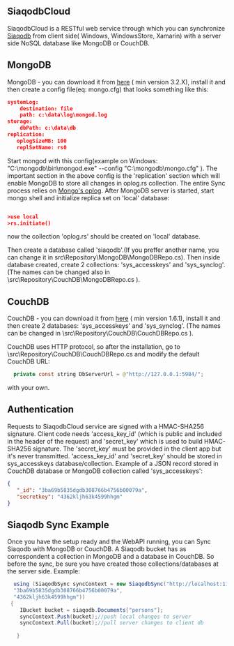 
## SiaqodbCloud

SiaqodbCloud is a RESTful web service through which you can synchronize [Siaqodb](http://siaqodb.com) from client side( Windows, WindowsStore, Xamarin) with a server side NoSQL database like MongoDB or CouchDB.

## MongoDB

MongoDB - you can download it from [here](https://www.mongodb.org/downloads) ( min version 3.2.X), install it and then create a config file(eq: mongo.cfg) that looks something like this:
```json
systemLog:
    destination: file
    path: c:\data\log\mongod.log
storage:
    dbPath: c:\data\db
replication:
   oplogSizeMB: 100
   replSetName: rs0
```
Start mongod with this config(example on Windows: "C:\mongodb\bin\mongod.exe" --config "C:\mongodb\mongo.cfg" ).
The important section in the above config is the 'replication' section which will enable MongoDB to store all changes in oplog.rs collection. The entire Sync process relies on  [Mongo's oplog](https://docs.mongodb.org/manual/core/replica-set-oplog/).
After MongoDB server is started, start mongo shell and initialize replica set on 'local' database:
```json

>use local
>rs.initiate()

```
now the collection 'oplog.rs' should be created on 'local' database.

Then create a database called 'siaqodb'.(If you preffer another name, you can change it in src\Repository\MongoDB\MongoDBRepo.cs). Then inside database created, create 2 collections:  'sys_accesskeys' and 'sys_synclog'. (The names can be changed also in \src\Repository\CouchDB\MongoDBRepo.cs ).

## CouchDB

CouchDB - you can download it from [here](http://couchdb.apache.org/) ( min version 1.6.1), install it and then create 2 databases: 'sys_accesskeys' and 'sys_synclog'. (The names can be changed in \src\Repository\CouchDB\CouchDBRepo.cs ). 

CouchDB uses HTTP protocol, so after the installation, go to \src\Repository\CouchDB\CouchDBRepo.cs and  modify the default CouchDB URL:

```java
  private const string DbServerUrl = @"http://127.0.0.1:5984/";
```
with your own.


## Authentication

Requests to SiaqodbCloud service are signed with a HMAC-SHA256 signature. Client code needs 'access_key_id' (which is public and included in the header of the request) and 'secret_key' which is used to build HMAC-SHA256 signature. The 'secret_key' must be provided in the client app but it's never transmitted. 
'access_key_id' and 'secret_key' should be stored in sys_accesskeys database/collection. 
Example of a JSON record stored in CouchDB database or MongoDB collection called 'sys_accesskeys':

```JSON
{
   "_id": "3ba69b5835dgdb308766b4756b00079a",
   "secretkey": "4362kljh63k4599hhgm"
}
```

## Siaqodb Sync Example

Once you have the setup ready and the WebAPI running, you can Sync Siaqodb with MongoDB or CouchDB. A Siaqodb bucket has as correspondent a collection in MongoDB and a database in CouchDB. So before the sync, be sure you have created those collections/databases at the server side.  Example:

```java
  using (SiaqodbSync syncContext = new SiaqodbSync("http://localhost:11735/v0/", 
  "3ba69b5835dgdb308766b4756b00079a", 
  "4362kljh63k4599hhgm"))
 {
    IBucket bucket = siaqodb.Documents["persons"];
    syncContext.Push(bucket);//push local changes to server
    syncContext.Pull(bucket);//pull server changes to client db
            
   }
 ```




